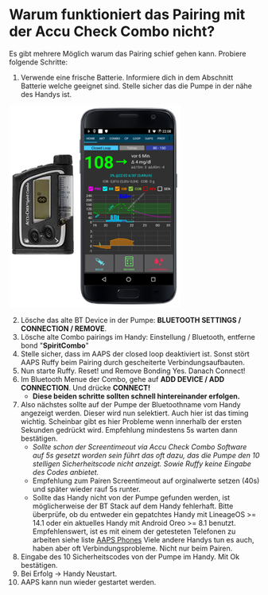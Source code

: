 # Warum funktioniert das Pairing mit der Accu Check Combo nicht?
Es gibt mehrere Möglich warum das Pairing schief gehen kann. Probiere folgende Schritte:

1.  Verwende eine frische Batterie. Informiere dich in dem Abschnitt Batterie welche geeignet sind. Stelle sicher das die Pumpe in der nähe des Handys ist.

![Combo should be next to phone](https://raw.githubusercontent.com/T-o-b-i-a-s/ComboLooping/master/resources/Combo_next_to_Phone.png)

2.  Lösche das alte BT Device in der Pumpe: **BLUETOOTH SETTINGS / CONNECTION / REMOVE**.
3.  Lösche alte Combo pairings im Handy: Einstellung / Bluetooth, entferne bond "**SpiritCombo**"
4.  Stelle sicher, dass im AAPS der closed loop deaktiviert ist. Sonst stört AAPS Ruffy beim Pairing durch 
    gescheiterte Verbindungsaufbauten.
5.  Nun starte Ruffy. Reset! und Remove Bonding Yes. Danach Connect!
6.  Im Bluetooth Menue der Combo, gehe auf **ADD DEVICE / ADD CONNECTION**. Und drücke **CONNECT!** 
    * **Diese beiden schritte sollten schnell hintereinander erfolgen.**
7.  Also nächstes sollte auf der Pumpe der Bluetoothname vom Handy angezeigt werden. Dieser wird nun selektiert.
    Auch hier ist das timing wichtig. Scheinbar gibt es hier Probleme wenn innerhalb der ersten Sekunden gedrückt wird.
    Empfehlung mindestens 5s warten dann bestätigen.
    * _Sollte schon der Screentimeout via Accu Check Combo Software auf 5s gesetzt worden sein führt das oft dazu, das 
      die Pumpe den 10 stelligen Sicherheitscode nicht anzeigt. Sowie Ruffy keine Eingabe des Codes anbietet._
    *  Empfehlung zum Pairen Screentimeout auf orginalwerte setzen (40s) und später wieder rauf 5s runter.
    *  Sollte das Handy nicht von der Pumpe gefunden werden, ist möglicherweise der BT Stack auf dem Handy 
       fehlerhaft. Bitte überprüfe, ob du entweder ein gepatchtes Handy mit LineageOS >= 14.1 oder ein aktuelles Handy 
       mit Android Oreo >= 8.1 benutzt. Empfehlenswert, ist es mit einem der getesteten Telefonen zu arbeiten siehe liste [AAPS Phones](https://docs.google.com/spreadsheets/d/1gZAsN6f0gv6tkgy9EBsYl0BQNhna0RDqA9QGycAqCQc/edit#gid=698881435)
       Viele andere Handys tun es auch, haben aber oft Verbindungsprobleme. Nicht nur beim Pairen.
8.  Eingabe des 10 Sicherheitscodes von der Pumpe im Handy. Mit Ok bestätigen.
9.  Bei Erfolg -> Handy Neustart. 
10. AAPS kann nun wieder gestartet werden.